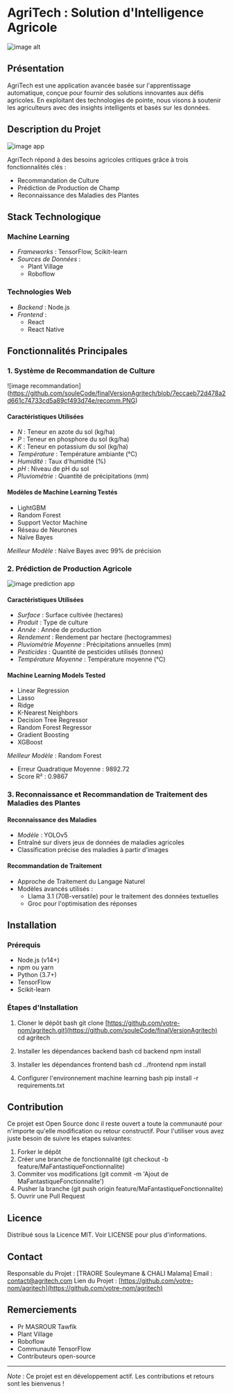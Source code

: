 # AgriTech : Solution d'Intelligence Agricole
![image alt](https://github.com/souleCode/finalVersionAgritech/blob/2cba5886612ae06e1eb517e56a6188479d8ba647/agro.jpg)
## Présentation

AgriTech est une application avancée basée sur l'apprentissage automatique, conçue pour fournir des solutions innovantes aux défis agricoles. En exploitant des technologies de pointe, nous visons à soutenir les agriculteurs avec des insights intelligents et basés sur les données.

## Description du Projet
![image app](https://github.com/souleCode/finalVersionAgritech/blob/5ed86c17a9da567c43576f33216e11f8e08d41a3/home.PNG)

AgriTech répond à des besoins agricoles critiques grâce à trois fonctionnalités clés :


- Recommandation de Culture
- Prédiction de Production de Champ
- Reconnaissance des Maladies des Plantes

## Stack Technologique

### Machine Learning

- _Frameworks_ : TensorFlow, Scikit-learn
- _Sources de Données_ :
  - Plant Village
  - Roboflow

### Technologies Web

- _Backend_ : Node.js
- _Frontend_ :
  - React
  - React Native

## Fonctionnalités Principales

### 1. Système de Recommandation de Culture
![image recommandation] (https://github.com/souleCode/finalVersionAgritech/blob/7eccaeb72d478a2d661c74733cd5a89cf493d74e/recomm.PNG)

#### Caractéristiques Utilisées

- _N_ : Teneur en azote du sol (kg/ha)
- _P_ : Teneur en phosphore du sol (kg/ha)
- _K_ : Teneur en potassium du sol (kg/ha)
- _Température_ : Température ambiante (°C)
- _Humidité_ : Taux d'humidité (%)
- _pH_ : Niveau de pH du sol
- _Pluviométrie_ : Quantité de précipitations (mm)

#### Modèles de Machine Learning Testés

- LightGBM
- Random Forest
- Support Vector Machine
- Réseau de Neurones
- Naïve Bayes

_Meilleur Modèle_ : Naïve Bayes avec 99% de précision

### 2. Prédiction de Production Agricole
![image prediction app](https://github.com/souleCode/finalVersionAgritech/blob/f50b6d1d45f5b878f423e4aa2bd635c82fc4f2f1/pred.PNG)

#### Caractéristiques Utilisées

- _Surface_ : Surface cultivée (hectares)
- _Produit_ : Type de culture
- _Année_ : Année de production
- _Rendement_ : Rendement par hectare (hectogrammes)
- _Pluviométrie Moyenne_ : Précipitations annuelles (mm)
- _Pesticides_ : Quantité de pesticides utilisés (tonnes)
- _Température Moyenne_ : Température moyenne (°C)

#### Machine Learning Models Tested

- Linear Regression
- Lasso
- Ridge
- K-Nearest Neighbors
- Decision Tree Regressor
- Random Forest Regressor
- Gradient Boosting
- XGBoost

_Meilleur Modèle_ : Random Forest

- Erreur Quadratique Moyenne : 9892.72
- Score R² : 0.9867

### 3. Reconnaissance et Recommandation de Traitement des Maladies des Plantes

#### Reconnaissance des Maladies

- _Modèle_ : YOLOv5
- Entraîné sur divers jeux de données de maladies agricoles
- Classification précise des maladies à partir d'images

#### Recommandation de Traitement

- Approche de Traitement du Langage Naturel
- Modèles avancés utilisés :
  - Llama 3.1 (70B-versatile) pour le traitement des données textuelles
  - Groc pour l'optimisation des réponses

## Installation

### Prérequis

- Node.js (v14+)
- npm ou yarn
- Python (3.7+)
- TensorFlow
- Scikit-learn

### Étapes d'Installation

1. Cloner le dépôt
   bash
   git clone [https://github.com/votre-nom/agritech.git](https://github.com/souleCode/finalVersionAgritech)
   cd agritech

2. Installer les dépendances backend
   bash
   cd backend
   npm install

3. Installer les dépendances frontend
   bash
   cd ../frontend
   npm install

4. Configurer l'environnement machine learning
   bash
   pip install -r requirements.txt

## Contribution
 Ce projet est Open Source donc il reste ouvert a toute la communauté pour n'importe qu'elle modification ou retour constructif.
 Pour l'utiliser vous avez juste besoin de suivre les etapes suivantes:

1. Forker le dépôt
2. Créer une branche de fonctionnalité (git checkout -b feature/MaFantastiqueFonctionnalite)
3. Commiter vos modifications (git commit -m 'Ajout de MaFantastiqueFonctionnalite')
4. Pusher la branche (git push origin feature/MaFantastiqueFonctionnalite)
5. Ouvrir une Pull Request

## Licence

Distribué sous la Licence MIT. Voir LICENSE pour plus d'informations.

## Contact

Responsable du Projet : [TRAORE Souleymane & CHALI Malama]
Email : contact@agritech.com
Lien du Projet : [https://github.com/votre-nom/agritech](https://github.com/votre-nom/agritech)

## Remerciements

- Pr MASROUR Tawfik
- Plant Village
- Roboflow
- Communauté TensorFlow
- Contributeurs open-source

---

_Note_ : Ce projet est en développement actif. Les contributions et retours sont les bienvenus !
